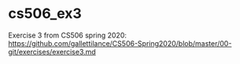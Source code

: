 # cs506_ex3
Exercise 3 from CS506 spring 2020: https://github.com/gallettilance/CS506-Spring2020/blob/master/00-git/exercises/exercise3.md
